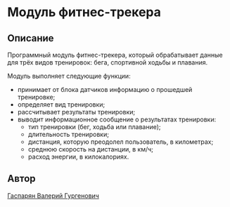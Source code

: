 # Модуль фитнес-трекера

## Описание
Программный модуль фитнес-трекера, который обрабатывает данные для трёх видов тренировок: бега, спортивной ходьбы и плавания.

Модуль выполняет следующие функции:
* принимает от блока датчиков информацию о прошедшей тренировке;
* определяет вид тренировки;
* рассчитывает результаты тренировки;
* выводит информационное сообщение о результатах тренировки:
  * тип тренировки (бег, ходьба или плавание);
  * длительность тренировки;
  * дистанция, которую преодолел пользователь, в километрах;
  * среднюю скорость на дистанции, в км/ч;
  * расход энергии, в килокалориях.

## Автор
[Гаспарян Валерий Гургенович](https://github.com/V1olenceDev)
